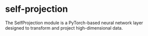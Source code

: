 # self-projection
The SelfProjection module is a PyTorch-based neural network layer designed to transform and project high-dimensional data. 
